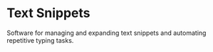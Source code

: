 # Text Snippets

Software for managing and expanding text snippets and automating repetitive typing tasks.
